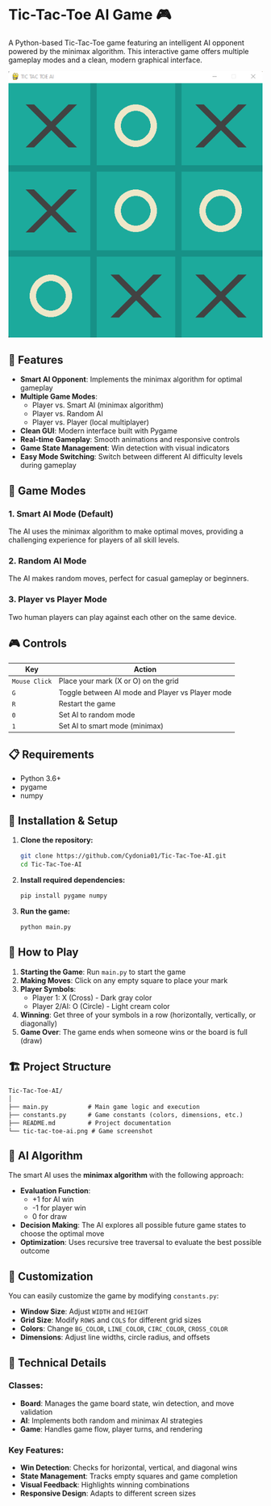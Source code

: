 # Tic-Tac-Toe AI Game 🎮

A Python-based Tic-Tac-Toe game featuring an intelligent AI opponent powered by the minimax algorithm. This interactive game offers multiple gameplay modes and a clean, modern graphical interface.

![Game Screenshot](tic-tac-toe-ai.png)

## 🌟 Features

- **Smart AI Opponent**: Implements the minimax algorithm for optimal gameplay
- **Multiple Game Modes**:
  - Player vs. Smart AI (minimax algorithm)
  - Player vs. Random AI
  - Player vs. Player (local multiplayer)
- **Clean GUI**: Modern interface built with Pygame
- **Real-time Gameplay**: Smooth animations and responsive controls
- **Game State Management**: Win detection with visual indicators
- **Easy Mode Switching**: Switch between different AI difficulty levels during gameplay

## 🎯 Game Modes

### 1. Smart AI Mode (Default)

The AI uses the minimax algorithm to make optimal moves, providing a challenging experience for players of all skill levels.

### 2. Random AI Mode

The AI makes random moves, perfect for casual gameplay or beginners.

### 3. Player vs Player Mode

Two human players can play against each other on the same device.

## 🎮 Controls

| Key           | Action                                           |
| ------------- | ------------------------------------------------ |
| `Mouse Click` | Place your mark (X or O) on the grid             |
| `G`           | Toggle between AI mode and Player vs Player mode |
| `R`           | Restart the game                                 |
| `0`           | Set AI to random mode                            |
| `1`           | Set AI to smart mode (minimax)                   |

## 📋 Requirements

- Python 3.6+
- pygame
- numpy

## 🚀 Installation & Setup

1. **Clone the repository:**

   ```bash
   git clone https://github.com/Cydonia01/Tic-Tac-Toe-AI.git
   cd Tic-Tac-Toe-AI
   ```

2. **Install required dependencies:**

   ```bash
   pip install pygame numpy
   ```

3. **Run the game:**
   ```bash
   python main.py
   ```

## 🎲 How to Play

1. **Starting the Game**: Run `main.py` to start the game
2. **Making Moves**: Click on any empty square to place your mark
3. **Player Symbols**:
   - Player 1: X (Cross) - Dark gray color
   - Player 2/AI: O (Circle) - Light cream color
4. **Winning**: Get three of your symbols in a row (horizontally, vertically, or diagonally)
5. **Game Over**: The game ends when someone wins or the board is full (draw)

## 🏗️ Project Structure

```
Tic-Tac-Toe-AI/
│
├── main.py           # Main game logic and execution
├── constants.py      # Game constants (colors, dimensions, etc.)
├── README.md         # Project documentation
└── tic-tac-toe-ai.png # Game screenshot
```

## 🧠 AI Algorithm

The smart AI uses the **minimax algorithm** with the following approach:

- **Evaluation Function**:
  - +1 for AI win
  - -1 for player win
  - 0 for draw
- **Decision Making**: The AI explores all possible future game states to choose the optimal move
- **Optimization**: Uses recursive tree traversal to evaluate the best possible outcome

## 🎨 Customization

You can easily customize the game by modifying `constants.py`:

- **Window Size**: Adjust `WIDTH` and `HEIGHT`
- **Grid Size**: Modify `ROWS` and `COLS` for different grid sizes
- **Colors**: Change `BG_COLOR`, `LINE_COLOR`, `CIRC_COLOR`, `CROSS_COLOR`
- **Dimensions**: Adjust line widths, circle radius, and offsets

## 🔧 Technical Details

### Classes:

- **Board**: Manages the game board state, win detection, and move validation
- **AI**: Implements both random and minimax AI strategies
- **Game**: Handles game flow, player turns, and rendering

### Key Features:

- **Win Detection**: Checks for horizontal, vertical, and diagonal wins
- **State Management**: Tracks empty squares and game completion
- **Visual Feedback**: Highlights winning combinations
- **Responsive Design**: Adapts to different screen sizes
